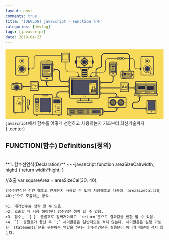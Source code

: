 ```yaml
---
layout: post
comments: true
title: '[DEVLOG] javaScript - Function 함수'
categories: [devlog]
tags: [javascript]
date: 2018-04-23
---
```

![headerimg](/assets/img/subcate/javascript.gif)
`javaScript`에서 함수를 어떻게 선언하고 사용하는지 기초부터 최신기술까지
{:.center}

## FUNCTION(함수) Definitions(정의)


<br>
**1. 함수선언식(Declaration)**
~~~javascript
function areaSizeCal(width, hight) {
    return width*hight;
}

//호출
var squareArea = areaSizeCal(30, 40);
~~~
함수선언식은 선언 해놓고 언제든지 사용할 수 있게 저장해놓고 나중에 `areaSizeCal(30, 40);`으로 호출하는 방식.

>1. 매개변수는 생략 할 수 있음.
>2. 호출할 때 사용 해야하니 함수명은 생략 할 수 없음.
>3. 함수는 `{ }` 중괄호로 감싸져야하고 `return`문으로 결과값을 반환 할 수 있음.
>4. `}` 중괄호가 끝난 후 `;` 세미콜론은 일반적으로 적지 않는다. 세미콜론은 실행 가능한 `statements`문을 구분하는 역할을 하니~ 함수선언문은 실행문이 아니기 때문에 적지 않는다.



